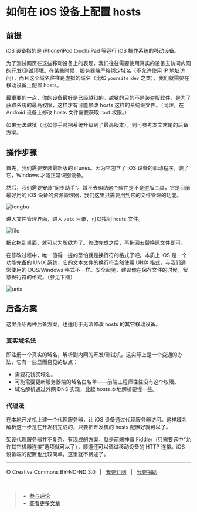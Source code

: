 # 如何在 iOS 设备上配置 hosts

## 前提

iOS 设备指的是 iPhone/iPod touch/iPad 等运行 iOS 操作系统的移动设备。

为了测试网页在这些移动设备上的表现，我们往往需要使用真实的设备去访问内网的开发/测试环境。在某些时候，服务器端严格绑定域名（不允许使用 IP 地址访问），而且这个域名往往是虚拟的域名（比如 `yoursite.dev` 之类），我们就需要在移动设备上配置 hosts。

最重要的一点，你的设备最好是已经越狱的。越狱的目的不是装盗版软件，是为了获取系统的最高权限，这样才有可能修改 hosts 这样的系统级文件。（同理，在 Android 设备上修改 hosts 文件需要获取 root 权限。）

如果无法越狱（比如你手贱把系统升级到了最高版本），则可参考本文末尾的后备方案。

## 操作步骤

首先，我们需要安装最新版的 iTunes。因为它包含了 iOS 设备的驱动程序，装了它，Windows 才能正常识别设备。

然后，我们需要安装“同步助手”。暂不去纠结这个软件是不是盗版工具，它是目前最好用的 iOS 设备的资源管理器，我们这里只需要用到它的文件管理的功能。

![tongbu](https://f.cloud.github.com/assets/1231359/1208399/64e062e6-25d0-11e3-9b06-772b67deb3a6.png)

进入文件管理界面，进入 `/etc` 目录，可以找到 `hosts` 文件。

![file](https://f.cloud.github.com/assets/1231359/1208238/69a63b2a-25cb-11e3-958f-3d9e38308b49.png)

把它拖到桌面，就可以为所欲为了。修改完成之后，再拖回去替换原文件即可。

在修改过程中，唯一值得一提的恐怕就是换行符的格式了吧。本质上 iOS 是一个功能完备的 UNIX 系统，它的文本文件的换行符当然使用 UNIX 格式，与我们通常使用的 DOS/Windows 格式不一样。安全起见，建议你在保存文件的时候，留意换行符的格式。（参见下图）

![unix](https://f.cloud.github.com/assets/1231359/1208304/51171564-25cd-11e3-8071-02c8bc019c04.png)

## 后备方案

这里介绍两种后备方案，也适用于无法修改 hosts 的其它移动设备。

### 真实域名法

即注册一个真实的域名，解析到内网的开发/测试机。这实际上是一个变通的办法，它有一些显而易见的缺点：

* 需要花钱买域名。
* 可能需要更新服务器端的域名白名单——前端工程师往往没有这个权限。
* 域名解析通过外网 DNS 实现，比起 hosts 本地解析要慢一些。

### 代理法

在本地开发机上建一个代理服务器，让 iOS 设备通过代理服务器访问。这样域名解析这一步是在开发机完成的，只要把开发机的 hosts 配置好就可以了。

架设代理服务器并不复杂，有现成的方案，就是前端神器 Fiddler（只需要选中“允许其它机器连接”选项就可以了），顺道还可以调试移动设备的 HTTP 连接。iOS 设备端的配置也比较简单，这里就不赘述了。

***

&copy; Creative Commons BY-NC-ND 3.0 &nbsp; | &nbsp; [我要订阅](http://www.cssmagic.net/blog/subscribe) &nbsp; | &nbsp; [我要捐助](http://www.cssmagic.net/blog/donate)

&nbsp;
> * [参与评论](https://github.com/cssmagic/blog/issues/28)
> * [查看更多文章](https://github.com/cssmagic/blog/issues?state=open)
